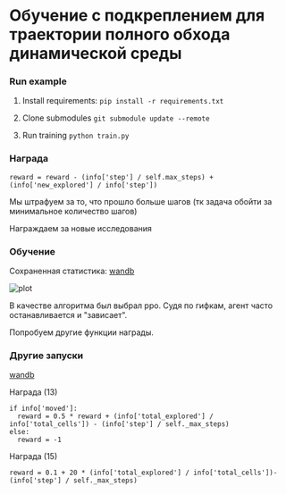 # Обучение с подкреплением для траектории полного обхода динамической среды




### Run example

1. Install requirements:
`pip install -r requirements.txt`

2. Clone submodules
`git submodule update --remote`

3. Run training
`python train.py`

### Награда 
```
reward = reward - (info['step'] / self.max_steps) + (info['new_explored'] / info['step'])
```
Мы штрафуем за то, что прошло больше шагов (тк задача обойти за минимальное количество шагов)

Награждаем за новые исследования 
### Обучение

Сохраненная статистика: [wandb](https://wandb.ai/yumvolkova/ProdStory-Sensor/runs/7krriods?workspace=user-yumvolkova)

![plot](https://github.com/YUMVOLKOVA/ProdStory-Sensor/blob/main/gifs_179_a83c13bd630664dd33ca.gif)

В качестве алгоритма был выбрал ppo.
Судя по гифкам, агент часто останавливается и "зависает". 

Попробуем другие функции награды.

### Другие запуски

[wandb](https://wandb.ai/yumvolkova/ProdStory-Sensor?workspace=user-yumvolkova)

Награда (13)

```
if info['moved']:
  reward = 0.5 * reward + (info['total_explored'] / info['total_cells']) - (info['step'] / self._max_steps)
else:
  reward = -1
```
Награда (15)

```
reward = 0.1 + 20 * (info['total_explored'] / info['total_cells'])- (info['step'] / self._max_steps)
```

